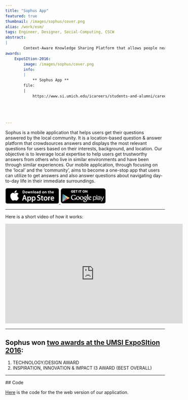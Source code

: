 ```yaml
---
title: "Sophus App"
featured: true
thumbnail: /images/sophus/cover.png
alias: /work/esm/
tags: Engineer, Designer, Social-Computing, CSCW
abstract:
|
        Context-Aware Knowledge Sharing Platform that allows people nearby to leverage each other's expertise.
awards:
    ExpoSItion-2016:
        image: /images/sophus/cover.png
        info: 
        |   
            ** Sophus App **
        file:
        |
            https://www.si.umich.edu/icareers/students-and-alumni/career-fairs-and-exposition/2016-exposition-award-winners




---
```


Sophus is a mobile application that helps users get their questions answered by the local community. It is a location-based question & answer platform that crowdsources answers and displays the most relevant questions for users based on their interests, background, and location. Our objective is to leverage local expertise to help users get trustworthy answers from others who live in similar environments and have been through similar experiences. Our mobile application, through focusing on the ‘local’ and the ‘community’, aims to become a one-stop app that users can utilize to get answers and also answer questions about navigating day-to-day life in their immediate surroundings.


<a href="https://itunes.apple.com/us/app/sophus/id958351164?mt=8&uo=4" target="itunes_store"><img src="/images/sophus/apple_badge.png"> </a>
<a href="https://play.google.com/store/apps/details?id=com.sophusapp.sophus&hl=en" target="google_play_store"><img src="/images/sophus/google_play_badge.png"> </a>

<hr>

Here is a short video of how it works:

<iframe width="560" height="315" src="https://www.youtube.com/embed/qiGAcJUJGc4" frameborder="0" allowfullscreen></iframe>

<p></p>

<hr>

## Sophus won [two awards at the UMSI ExpoSItion 2016](https://www.si.umich.edu/icareers/students-and-alumni/career-fairs-and-exposition/2016-exposition-award-winners): 

1. TECHNOLOGY/DESIGN AWARD
2. INSPIRATION, INNOVATION & IMPACT I3 AWARD (BEST OVERALL) 

<hr>
## Code 

[Here](https://github.com/Sophusapp/RiotLocationChatWebApp) is the code for the the web version of our application. 


